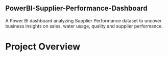 ## PowerBI-Supplier-Performance-Dashboard
A Power BI dashboard analyzing Supplier Performance dataset to uncover business insights on sales, water usage, quality and supplier performance.

# Project Overview

